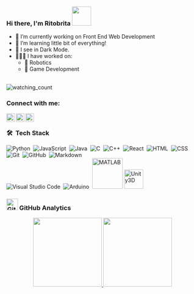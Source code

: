 ### Hi there, I'm Ritobrita <img src="https://media.giphy.com/media/VgCDAzcKvsR6OM0uWg/giphy.gif" width="50" />
* 🔭  I’m currently working on Front End Web Development <br>
* 🌱  I’m learning little bit of everything!
* 🌚  I see in Dark Mode.
* 👩🏻‍💻  I have worked on:
  * 🤖  Robotics
  * 👾  Game Development
    
<!-- - 👯 I’m looking to collaborate on ... -->
<!-- - 🤔 I’m looking for help with ... -->
<!-- - 💬 Ask me about ... -->
<!-- - 📫 How to reach me:  -->
<!-- - 😄 Pronouns: ... -->
<!-- - ⚡ Fun fact: ... -->
<p align="left"> 
  <br>
<img src="https://komarev.com/ghpvc/?username=RitobritaDe&color=brightgreen" alt="watching_count" />
</p>

### Connect with me:
[<img align="left" width="22px" src="https://github.com/ritode/RitobritaDe/blob/5a15cb8b5dcea5a3b651f7e781c248b6996f8125/globe.png" alt="website" />][website]
[<img align="left" width="22px" src="https://www.vectorlogo.zone/logos/linkedin/linkedin-icon.svg" alt="linkedin"/>][linkedin]
[<img align="left" width="22px" src="instagram.png" alt="instagram"/>][instagram]

<br />

### 🛠 &nbsp;Tech Stack

![Python](https://img.shields.io/badge/-Python-05122A?style=flat&logo=python)&nbsp;
![JavaScript](https://img.shields.io/badge/-JavaScript-05122A?style=flat&logo=javascript)&nbsp;
![Java](https://img.shields.io/badge/-Java-05122A?style=flat&logo=Java&logoColor=FFA518)&nbsp;
![C](https://img.shields.io/badge/-C-05122A?style=flat&logo=C&logoColor=A8B9CC)&nbsp;
![C++](https://img.shields.io/badge/-C++-05122A?style=flat&logo=C%2B%2B&logoColor=00599C)&nbsp;
![React](https://img.shields.io/badge/-React-05122A?style=flat&logo=react)&nbsp;
![HTML](https://img.shields.io/badge/-HTML-05122A?style=flat&logo=HTML5)&nbsp;
![CSS](https://img.shields.io/badge/-CSS-05122A?style=flat&logo=CSS3&logoColor=1572B6)&nbsp;
![Git](https://img.shields.io/badge/-Git-05122A?style=flat&logo=git)&nbsp;
![GitHub](https://img.shields.io/badge/-GitHub-05122A?style=flat&logo=github)&nbsp;
![Markdown](https://img.shields.io/badge/-Markdown-05122A?style=flat&logo=markdown)\
![Visual Studio Code](https://img.shields.io/badge/-Visual%20Studio%20Code-05122A?style=flat&logo=visual-studio-code&logoColor=007ACC)&nbsp;
![Arduino](https://img.shields.io/badge/-Arduino-05122A?style=flat&logo=arduino)&nbsp;
<img alt="MATLAB" width="80px" background-color="black" src="https://github.com/ritode/RitobritaDe/blob/aa7c043986a1ef81cf4058d027117d85fec14486/MATLAB.png" />
<img alt="Unity3D" width="50px" src="https://github.com/ritode/RitobritaDe/blob/039c1f4772bf8eb4f4185fe6dfeeae363706ea6b/unity3d.png" />


### <img src="https://media.giphy.com/media/W5eoZHPpUx9sapR0eu/giphy.gif" width="30px" alt="Git"/>&nbsp;GitHub Analytics

<p align="center">
<a href="https://github.com/ritode">
  <img height="180em" src="https://github-readme-stats-eight-theta.vercel.app/api?username=ritode&show_icons=true&theme=algolia&include_all_commits=true&count_private=true"/>
  <img height="180em" src="https://github-readme-stats-eight-theta.vercel.app/api/top-langs/?username=ritode&layout=compact&langs_count=8&theme=algolia"/>
</a>
</p>

[website]: https://ritode.github.io/
[instagram]: https://www.instagram.com/ritobrita.de/
[linkedin]: https://www.linkedin.com/in/ritobrita-de/


